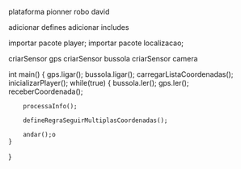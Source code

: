 plataforma pionner
robo david

adicionar defines
adicionar includes

importar pacote player;
importar pacote localizacao;

criarSensor gps
criarSensor bussola
criarSensor camera

int main() {
	gps.ligar();
	bussola.ligar();
	carregarListaCoordenadas();
	inicializarPlayer();
	while(true) {
		bussola.ler();
		gps.ler();
		receberCoordenada();

		processaInfo();

		defineRegraSeguirMultiplasCoordenadas();

		andar();o
	}
}
